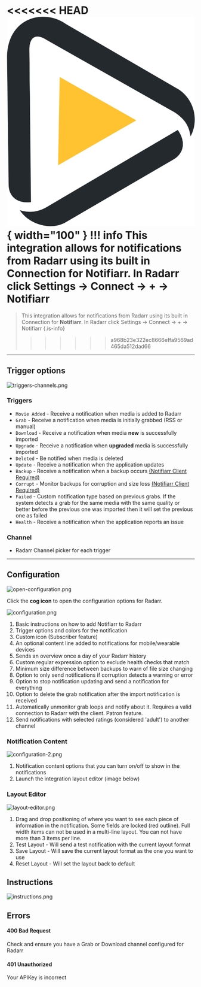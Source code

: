<<<<<<< HEAD
![radarr-icon](../../assets/screenshots/integrations/radarr/radarr-logo.png){ width="100" }
!!! info
     This integration allows for notifications from Radarr using its built in Connection for **Notifiarr**. In Radarr click Settings → Connect → <kb>+</kb> → Notifiarr
=======
> This integration allows for notifications from Radarr using its built in Connection for **Notifiarr**. In Radarr click Settings → Connect → <kb>+</kb> → Notifiarr
{.is-info}
>>>>>>> a968b23e322ec8666effa9569ad465da512dad66

---

## Trigger options

![triggers-channels.png](/radarr/triggers-channels.png)

### Triggers

- `Movie Added` - Receive a notification when media is added to Radarr
- `Grab` - Receive a notification when media is initially grabbed (RSS or manual)
- `Download` - Receive a notification when media **new** is successfully imported
- `Upgrade` - Receive a notification when **upgraded** media is successfully imported
- `Deleted` - Be notified when media is deleted
- `Update` - Receive a notification when the application updates
- `Backup` - Receive a notification when a backup occurs [(Notifiarr Client Required)](/Client/Main)
- `Corrupt` - Monitor backups for corruption and size loss [(Notifiarr Client Required)](/Client/Main)
- `Failed` - Custom notification type based on previous grabs. If the system detects a grab for the same media with the same quality or better before the previous one was imported then it will set the previous one as failed
- `Health` - Receive a notification when the application reports an issue

### Channel

- Radarr Channel picker for each trigger

---

## Configuration

![open-configuration.png](/radarr/open-configuration.png)

Click the **cog icon** to open the configuration options for Radarr.

![configuration.png](/radarr/configuration.png)

1. Basic instructions on how to add Notifiarr to Radarr
2. Trigger options and colors for the notification
3. Custom icon (Subscriber feature)
4. An optional content line added to notifications for mobile/wearable devices
5. Sends an overview once a day of your Radarr history
6. Custom regular expression option to exclude health checks that match
7. Minimum size difference between backups to warn of file size changing
8. Option to only send notifications if corruption detects a warning or error
9. Option to stop notification updating and send a notification for everything
10. Option to delete the grab notification after the import notification is received
11. Automatically unmonitor grab loops and notify about it. Requires a valid connection to Radarr with the client. Patron feature.
12. Send notifications with selected ratings (considered 'adult') to another channel

### Notification Content

![configuration-2.png](/radarr/configuration-2.png)

1. Notification content options that you can turn on/off to show in the notifications
1. Launch the integration layout editor (image below)

### Layout Editor

![layout-editor.png](/radarr/layout-editor.png)

1. Drag and drop positioning of where you want to see each piece of information in the notification. Some fields are locked (red outline). Full width items can not be used in a multi-line layout. You can not have more than 3 items per line.
1. Test Layout - Will send a test notification with the current layout format
1. Save Layout - Will save the current layout format as the one you want to use
1. Reset Layout - Will set the layout back to default

## Instructions

![instructions.png](/radarr/instructions.png)

## Errors

#### 400 Bad Request

Check and ensure you have a Grab or Download channel configured for Radarr

#### 401 Unauthorized

Your APIKey is incorrect
